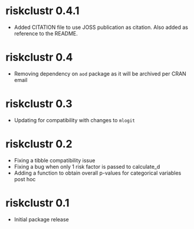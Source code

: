 # riskclustr 0.4.1

* Added CITATION file to use JOSS publication as citation. Also added as reference to the README.

# riskclustr 0.4

* Removing dependency on `aod` package as it will be archived per CRAN email

# riskclustr 0.3

* Updating for compatibility with changes to `mlogit`

# riskclustr 0.2

* Fixing a tibble compatibility issue
* Fixing a bug when only 1 risk factor is passed to calculate_d
* Adding a function to obtain overall p-values for categorical variables post hoc

# riskclustr 0.1

* Initial package release
